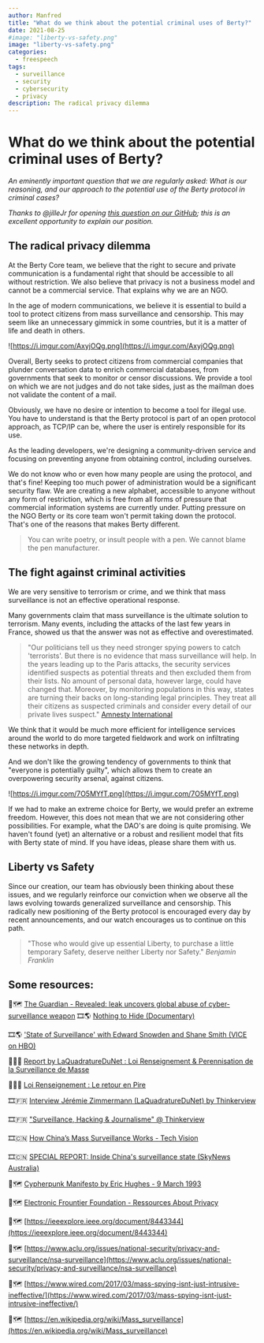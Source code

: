 ```yaml
---
author: Manfred
title: "What do we think about the potential criminal uses of Berty?"
date: 2021-08-25
#image: "liberty-vs-safety.png"
image: "liberty-vs-safety.png"
categories:
  - freespeech
tags:
  - surveillance
  - security
  - cybersecurity
  - privacy
description: The radical privacy dilemma
---
```


# What do we think about the potential criminal uses of Berty?

*An eminently important question that we are regularly asked: What is our reasoning, and our approach to the potential use of the Berty protocol in criminal cases?*

*Thanks to @jilleJr for opening [this question on our GitHub](https://github.com/berty/berty/issues/3421); this is an excellent opportunity to explain our position.*

## The radical privacy dilemma

At the Berty Core team, we believe that the right to secure and private communication is a fundamental right that should be accessible to all without restriction. We also believe that privacy is not a business model and cannot be a commercial service. That explains why we are an NGO.

In the age of modern communications, we believe it is essential to build a tool to protect citizens from mass surveillance and censorship. This may seem like an unnecessary gimmick in some countries, but it is a matter of life and death in others.

![https://i.imgur.com/AxyjOQg.png](https://i.imgur.com/AxyjOQg.png)

Overall, Berty seeks to protect citizens from commercial companies that plunder conversation data to enrich commercial databases, from governments that seek to monitor or censor discussions. We provide a tool on which we are not judges and do not take sides, just as the mailman does not validate the content of a mail.

Obviously, we have no desire or intention to become a tool for illegal use. You have to understand is that the Berty protocol is part of an open protocol approach, as TCP/IP can be, where the user is entirely responsible for its use.

As the leading developers, we're designing a community-driven service and focusing on preventing anyone from obtaining control, including ourselves.

We do not know who or even how many people are using the protocol, and that's fine! Keeping too much power of administration would be a significant security flaw. We are creating a new alphabet, accessible to anyone without any form of restriction, which is free from all forms of pressure that commercial information systems are currently under. Putting pressure on the NGO Berty or its core team won't permit taking down the protocol. That's one of the reasons that makes Berty different.

> You can write poetry, or insult people with a pen. We cannot blame the pen manufacturer.

## The fight against criminal activities

We are very sensitive to terrorism or crime, and we think that mass surveillance is not an effective operational response.

Many governments claim that mass surveillance is the ultimate solution to terrorism. Many events, including the attacks of the last few years in France, showed us that the answer was not as effective and overestimated.

> "Our politicians tell us they need stronger spying powers to catch 'terrorists'. But there is no evidence that mass surveillance will help. In the years leading up to the Paris attacks, the security services identified suspects as potential threats and then excluded them from their lists. No amount of personal data, however large, could have changed that. Moreover, by monitoring populations in this way, states are turning their backs on long-standing legal principles. They treat all their citizens as suspected criminals and consider every detail of our private lives suspect." [Amnesty International](https://www.amnesty.be/campagne/liberte-expression/unfollow-surveillance-masse/article/que-demande-amnesty)

We think that it would be much more efficient for intelligence services around the world to do more targeted fieldwork and work on infiltrating these networks in depth.

And we don't like the growing tendency of governments to think that "everyone is potentially guilty", which allows them to create an overpowering security arsenal, against citizens.

![https://i.imgur.com/7O5MYfT.png](https://i.imgur.com/7O5MYfT.png)

 If we had to make an extreme choice for Berty, we would prefer an extreme freedom. However, this does not mean that we are not considering other possibilities. For example, what the DAO's are doing is quite promising. We haven't found (yet) an alternative or a robust and resilient model that fits with Berty state of mind. If you have ideas, please share them with us.

## Liberty vs Safety

Since our creation, our team has obviously been thinking about these issues, and we regularly reinforce our conviction when we observe all the laws evolving towards generalized surveillance and censorship. This radically new positioning of the Berty protocol is encouraged every day by recent announcements, and our watch encourages us to continue on this path.

> "Those who would give up essential Liberty, to purchase a little temporary Safety, deserve neither Liberty nor Safety." *Benjamin Franklin*


## Some resources:

📖🗺️  [The Guardian - Revealed: leak uncovers global abuse of cyber-surveillance weapon](https://www.theguardian.com/world/2021/jul/18/revealed-leak-uncovers-global-abuse-of-cyber-surveillance-weapon-nso-group-pegasus?CMP=Share_iOSApp_Other) 🎞️🌎 [Nothing to Hide (Documentary)](https://www.youtube.com/watch?v=djbwzEIv7gE)

🎞️🌎 ['State of Surveillance' with Edward Snowden and Shane Smith (VICE on HBO)](https://www.youtube.com/watch?v=ucRWyGKBVzo)

📑🇫🇷 [Report by LaQuadratureDuNet : Loi Renseignement & Perennisation de la Surveillance de Masse](https://www.laquadrature.net/2021/07/01/projet-de-loi-renseignement-perennisation-de-la-surveillance-de-masse/)

📑🇫🇷 [Loi Renseignement : Le retour en Pire](https://www.laquadrature.net/2021/05/27/loi-renseignement-le-retour-en-pire/)

🎞️🇫🇷 [Interview Jérémie Zimmermann (LaQuadratureDuNet) by Thinkerview](https://www.youtube.com/watch?v=Xmy3_QIGOe4)

🎞️🇫🇷 ["Surveillance, Hacking & Journalisme" @ Thinkerview](https://www.youtube.com/watch?v=d4MiF4AWtsw&list=PLnRz6CkWwLlJVro8jfdISzsyPoZckajaW&index=5)

🎞️🇨🇳 [How China’s Mass Surveillance Works - Tech Vision](https://www.youtube.com/watch?v=ZWwzDnq7poQ)

🎞️🇨🇳 [SPECIAL REPORT: Inside China's surveillance state (SkyNews Australia)](https://www.youtube.com/watch?v=Np_C8647mK8)

📖🗺️ [Cypherpunk Manifesto by Eric Hughes - 9 March 1993](https://www.activism.net/cypherpunk/manifesto.html)

📖🗺️ [Electronic Frountier Foundation - Ressources About Privacy](https://www.eff.org/issues/privacy)

📖🗺️ [https://ieeexplore.ieee.org/document/8443344](https://ieeexplore.ieee.org/document/8443344)

📖🗺️ [https://www.aclu.org/issues/national-security/privacy-and-surveillance/nsa-surveillance](https://www.aclu.org/issues/national-security/privacy-and-surveillance/nsa-surveillance)

📖🗺️ [https://www.wired.com/2017/03/mass-spying-isnt-just-intrusive-ineffective/](https://www.wired.com/2017/03/mass-spying-isnt-just-intrusive-ineffective/)

📖🗺️ [https://en.wikipedia.org/wiki/Mass_surveillance](https://en.wikipedia.org/wiki/Mass_surveillance)

